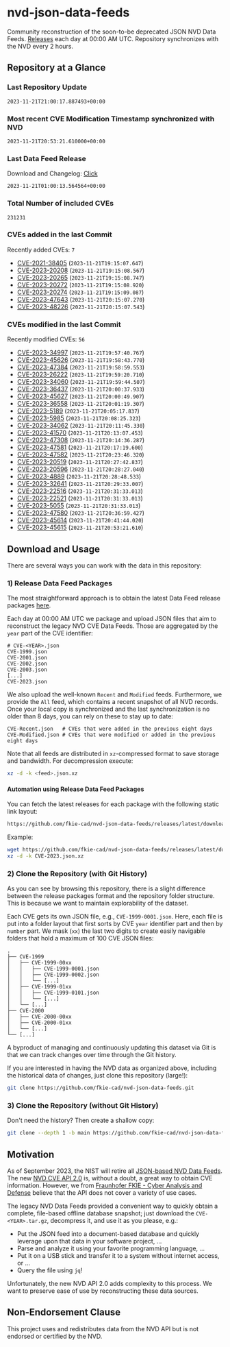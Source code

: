 # nvd-json-data-feeds

Community reconstruction of the soon-to-be deprecated JSON NVD Data Feeds. 
[Releases](https://github.com/fkie-cad/nvd-json-data-feeds/releases/latest) each day at 00:00 AM UTC.
Repository synchronizes with the NVD every 2 hours.

## Repository at a Glance

### Last Repository Update

```plain
2023-11-21T21:00:17.887493+00:00
```

### Most recent CVE Modification Timestamp synchronized with NVD

```plain
2023-11-21T20:53:21.610000+00:00
```

### Last Data Feed Release

Download and Changelog: [Click](https://github.com/fkie-cad/nvd-json-data-feeds/releases/latest)

```plain
2023-11-21T01:00:13.564564+00:00
```

### Total Number of included CVEs

```plain
231231
```

### CVEs added in the last Commit

Recently added CVEs: `7`

* [CVE-2021-38405](CVE-2021/CVE-2021-384xx/CVE-2021-38405.json) (`2023-11-21T19:15:07.647`)
* [CVE-2023-20208](CVE-2023/CVE-2023-202xx/CVE-2023-20208.json) (`2023-11-21T19:15:08.567`)
* [CVE-2023-20265](CVE-2023/CVE-2023-202xx/CVE-2023-20265.json) (`2023-11-21T19:15:08.747`)
* [CVE-2023-20272](CVE-2023/CVE-2023-202xx/CVE-2023-20272.json) (`2023-11-21T19:15:08.920`)
* [CVE-2023-20274](CVE-2023/CVE-2023-202xx/CVE-2023-20274.json) (`2023-11-21T19:15:09.087`)
* [CVE-2023-47643](CVE-2023/CVE-2023-476xx/CVE-2023-47643.json) (`2023-11-21T20:15:07.270`)
* [CVE-2023-48226](CVE-2023/CVE-2023-482xx/CVE-2023-48226.json) (`2023-11-21T20:15:07.543`)


### CVEs modified in the last Commit

Recently modified CVEs: `56`

* [CVE-2023-34997](CVE-2023/CVE-2023-349xx/CVE-2023-34997.json) (`2023-11-21T19:57:40.767`)
* [CVE-2023-45626](CVE-2023/CVE-2023-456xx/CVE-2023-45626.json) (`2023-11-21T19:58:43.770`)
* [CVE-2023-47384](CVE-2023/CVE-2023-473xx/CVE-2023-47384.json) (`2023-11-21T19:58:59.553`)
* [CVE-2023-26222](CVE-2023/CVE-2023-262xx/CVE-2023-26222.json) (`2023-11-21T19:59:20.710`)
* [CVE-2023-34060](CVE-2023/CVE-2023-340xx/CVE-2023-34060.json) (`2023-11-21T19:59:44.507`)
* [CVE-2023-36437](CVE-2023/CVE-2023-364xx/CVE-2023-36437.json) (`2023-11-21T20:00:37.933`)
* [CVE-2023-45627](CVE-2023/CVE-2023-456xx/CVE-2023-45627.json) (`2023-11-21T20:00:49.907`)
* [CVE-2023-36558](CVE-2023/CVE-2023-365xx/CVE-2023-36558.json) (`2023-11-21T20:01:19.307`)
* [CVE-2023-5189](CVE-2023/CVE-2023-51xx/CVE-2023-5189.json) (`2023-11-21T20:05:17.837`)
* [CVE-2023-5985](CVE-2023/CVE-2023-59xx/CVE-2023-5985.json) (`2023-11-21T20:08:25.323`)
* [CVE-2023-34062](CVE-2023/CVE-2023-340xx/CVE-2023-34062.json) (`2023-11-21T20:11:45.330`)
* [CVE-2023-41570](CVE-2023/CVE-2023-415xx/CVE-2023-41570.json) (`2023-11-21T20:13:07.453`)
* [CVE-2023-47308](CVE-2023/CVE-2023-473xx/CVE-2023-47308.json) (`2023-11-21T20:14:36.287`)
* [CVE-2023-47581](CVE-2023/CVE-2023-475xx/CVE-2023-47581.json) (`2023-11-21T20:17:19.600`)
* [CVE-2023-47582](CVE-2023/CVE-2023-475xx/CVE-2023-47582.json) (`2023-11-21T20:23:46.320`)
* [CVE-2023-20519](CVE-2023/CVE-2023-205xx/CVE-2023-20519.json) (`2023-11-21T20:27:42.837`)
* [CVE-2023-20596](CVE-2023/CVE-2023-205xx/CVE-2023-20596.json) (`2023-11-21T20:28:27.040`)
* [CVE-2023-4889](CVE-2023/CVE-2023-48xx/CVE-2023-4889.json) (`2023-11-21T20:28:48.533`)
* [CVE-2023-32641](CVE-2023/CVE-2023-326xx/CVE-2023-32641.json) (`2023-11-21T20:29:33.007`)
* [CVE-2023-22516](CVE-2023/CVE-2023-225xx/CVE-2023-22516.json) (`2023-11-21T20:31:33.013`)
* [CVE-2023-22521](CVE-2023/CVE-2023-225xx/CVE-2023-22521.json) (`2023-11-21T20:31:33.013`)
* [CVE-2023-5055](CVE-2023/CVE-2023-50xx/CVE-2023-5055.json) (`2023-11-21T20:31:33.013`)
* [CVE-2023-47580](CVE-2023/CVE-2023-475xx/CVE-2023-47580.json) (`2023-11-21T20:36:59.427`)
* [CVE-2023-45614](CVE-2023/CVE-2023-456xx/CVE-2023-45614.json) (`2023-11-21T20:41:44.020`)
* [CVE-2023-45615](CVE-2023/CVE-2023-456xx/CVE-2023-45615.json) (`2023-11-21T20:53:21.610`)


## Download and Usage

There are several ways you can work with the data in this repository:

### 1) Release Data Feed Packages

The most straightforward approach is to obtain the latest Data Feed release packages [here](https://github.com/fkie-cad/nvd-json-data-feeds/releases/latest).

Each day at 00:00 AM UTC we package and upload JSON files that aim to reconstruct the legacy NVD CVE Data Feeds.
Those are aggregated by the `year` part of the CVE identifier:

```
# CVE-<YEAR>.json
CVE-1999.json
CVE-2001.json
CVE-2002.json
CVE-2003.json
[...]
CVE-2023.json
```

We also upload the well-known `Recent` and `Modified` feeds.
Furthermore, we provide the `All` feed, which contains a recent snapshot of all NVD records.
Once your local copy is synchronized and the last synchronization is no older than 8 days, you can rely on these to stay up to date:

```plain
CVE-Recent.json   # CVEs that were added in the previous eight days
CVE-Modified.json # CVEs that were modified or added in the previous eight days
```

Note that all feeds are distributed in `xz`-compressed format to save storage and bandwidth.
For decompression execute:

```sh
xz -d -k <feed>.json.xz
```


#### Automation using Release Data Feed Packages

You can fetch the latest releases for each package with the following static link layout:

```sh
https://github.com/fkie-cad/nvd-json-data-feeds/releases/latest/download/CVE-<YEAR>.json.xz
```

Example:

```sh
wget https://github.com/fkie-cad/nvd-json-data-feeds/releases/latest/download/CVE-2023.json.xz
xz -d -k CVE-2023.json.xz
```

### 2) Clone the Repository (with Git History)

As you can see by browsing this repository, there is a slight difference between the release packages format and the repository folder structure.
This is because we want to maintain explorability of the dataset.

Each CVE gets its own JSON file, e.g., `CVE-1999-0001.json`.
Here, each file is put into a folder layout that first sorts by CVE `year` identifier part and then by `number` part.
We mask (`xx`) the last two digits to create easily navigable folders that hold a maximum of 100 CVE JSON files:

```plain
.
├── CVE-1999
│   ├── CVE-1999-00xx
│   │   ├── CVE-1999-0001.json
│   │   ├── CVE-1999-0002.json
│   │   └── [...]
│   ├── CVE-1999-01xx
│   │   ├── CVE-1999-0101.json
│   │   └── [...]
│   └── [...]
├── CVE-2000
│   ├── CVE-2000-00xx
│   ├── CVE-2000-01xx
│   └── [...]
└── [...]
```

A byproduct of managing and continuously updating this dataset via Git is that we can track changes over time through the Git history.

If you are interested in having the NVD data as organized above, including the historical data of changes, just clone this repository (large!):

```sh
git clone https://github.com/fkie-cad/nvd-json-data-feeds.git
```

### 3) Clone the Repository (without Git History)

Don't need the history? Then create a shallow copy:

```sh
git clone --depth 1 -b main https://github.com/fkie-cad/nvd-json-data-feeds.git
```

## Motivation

As of September 2023, the NIST will retire all [JSON-based NVD Data Feeds](https://nvd.nist.gov/vuln/data-feeds#divRetirementBanner-1).
The new [NVD CVE API 2.0](https://nvd.nist.gov/developers/vulnerabilities) is, without a doubt, a great way to obtain CVE information.
However, we from [Fraunhofer FKIE - Cyber Analysis and Defense](https://www.fkie.fraunhofer.de/en/departments/cad.html) believe that the API does not cover a variety of use cases.

The legacy NVD Data Feeds provided a convenient way to quickly obtain a complete, file-based offline database snapshot; just download the `CVE-<YEAR>.tar.gz`, decompress it, and use it as you please, e.g.:

* Put the JSON feed into a document-based database and quickly leverage upon that data in your software project, ...
* Parse and analyze it using your favorite programming language, ...
* Put it on a USB stick and transfer it to a system without internet access, or ...
* Query the file using `jq`!

Unfortunately, the new NVD API 2.0 adds complexity to this process.
We want to preserve ease of use by reconstructing these data sources.

## Non-Endorsement Clause

This project uses and redistributes data from the NVD API but is not endorsed or certified by the NVD.